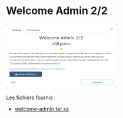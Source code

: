 # Welcome Admin 2/2

<img alt="énoncé du challenge" src="enonce.png" width=300>

Les fichiers fournis :
- [welcome-admin.tar.xz](welcome-admin.tar.xz)
